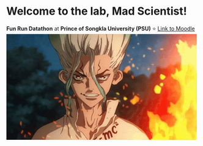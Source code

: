 # Welcome to the lab, Mad Scientist!

**Fun Run Datathon** at **Prince of Songkla University (PSU)**
:star: [Link to Moodle](https://moodle.dida.psu.ac.th)<br>
![Senku GIF](/assets/images/senku.gif)

